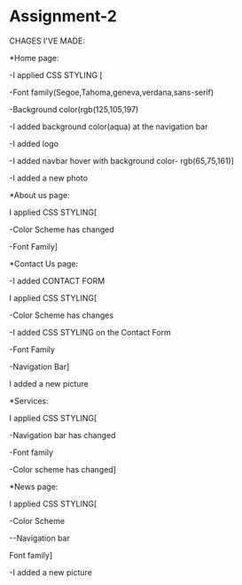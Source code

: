 # Assignment-2 

CHAGES I'VE MADE:

*Home page:

-I applied CSS STYLING [

-Font family(Segoe,Tahoma,geneva,verdana,sans-serif)

-Background color(rgb(125,105,197)

-I added background color(aqua) at the navigation bar

-I added logo

-I added navbar hover with background color- rgb(65,75,161)]

-I added a new photo



*About us page:

I applied CSS STYLING[

-Color Scheme has changed

-Font Family]


*Contact Us page:

-I added CONTACT FORM

I applied CSS STYLING[

-Color Scheme has changes

-I added CSS STYLING on the Contact Form 

-Font Family

-Navigation Bar]

I added a new picture





*Services:

I applied CSS STYLING[

-Navigation bar has changed

-Font family

-Color scheme has changed]

*News page:

I applied CSS STYLING[

-Color Scheme

--Navigation bar

Font family]

-I added a new picture


